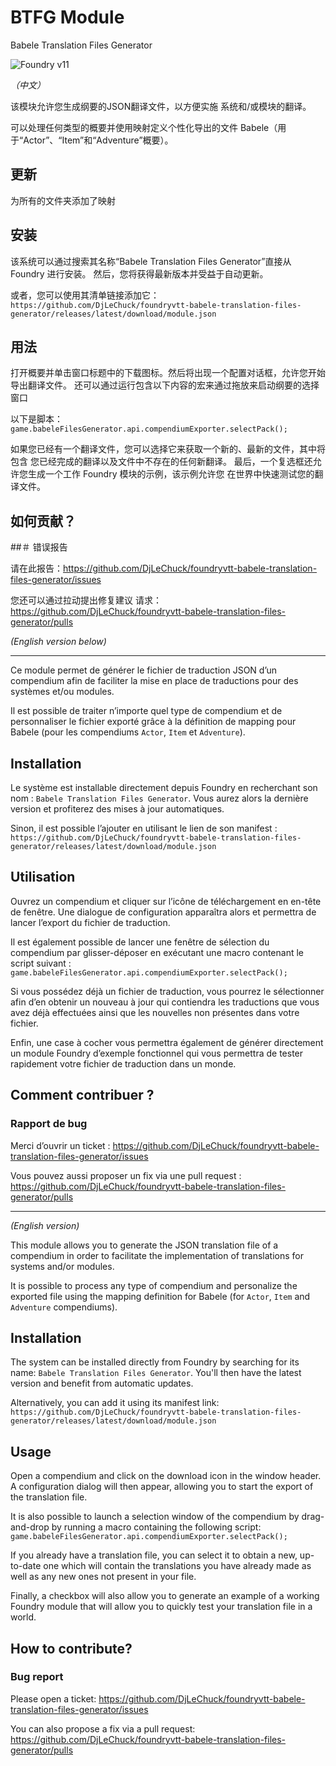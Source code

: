 # BTFG Module

Babele Translation Files Generator

![Foundry v11](https://img.shields.io/badge/foundry-v11-green)

_（中文）_

该模块允许您生成纲要的JSON翻译文件，以方便实施
系统和/或模块的翻译。

可以处理任何类型的概要并使用映射定义个性化导出的文件
Babele（用于“Actor”、“Item”和“Adventure”概要）。

## 更新
为所有的文件夹添加了映射

## 安装

该系统可以通过搜索其名称“Babele Translation Files Generator”直接从 Foundry 进行安装。
然后，您将获得最新版本并受益于自动更新。

或者，您可以使用其清单链接添加它：
`https://github.com/DjLeChuck/foundryvtt-babele-translation-files-generator/releases/latest/download/module.json`

## 用法

打开概要并单击窗口标题中的下载图标。然后将出现一个配置对话框，允许您开始导出翻译文件。
还可以通过运行包含以下内容的宏来通过拖放来启动纲要的选择窗口

以下是脚本：`game.babeleFilesGenerator.api.compendiumExporter.selectPack();`

如果您已经有一个翻译文件，您可以选择它来获取一个新的、最新的文件，其中将包含
您已经完成的翻译以及文件中不存在的任何新翻译。
最后，一个复选框还允许您生成一个工作 Foundry 模块的示例，该示例允许您
在世界中快速测试您的翻译文件。

## 如何贡献？

##＃ 错误报告

请在此报告：https://github.com/DjLeChuck/foundryvtt-babele-translation-files-generator/issues

您还可以通过拉动提出修复建议
请求：https://github.com/DjLeChuck/foundryvtt-babele-translation-files-generator/pulls


_(English version below)_

---

Ce module permet de générer le fichier de traduction JSON d’un compendium afin de faciliter la mise en place de
traductions pour des systèmes et/ou modules.

Il est possible de traiter n’importe quel type de compendium et de personnaliser le fichier exporté grâce à la
définition de mapping pour Babele (pour les compendiums `Actor`, `Item` et `Adventure`).

## Installation

Le système est installable directement depuis Foundry en recherchant son nom : `Babele Translation Files Generator`.
Vous aurez alors la dernière version et profiterez des mises à jour automatiques.

Sinon, il est possible l’ajouter en utilisant le lien de son manifest :
`https://github.com/DjLeChuck/foundryvtt-babele-translation-files-generator/releases/latest/download/module.json`

## Utilisation

Ouvrez un compendium et cliquer sur l’icône de téléchargement en en-tête de fenêtre. Une dialogue de configuration
apparaîtra alors et permettra de lancer l’export du fichier de traduction.

Il est également possible de lancer une fenêtre de sélection du compendium par glisser-déposer en exécutant une macro
contenant le script suivant : `game.babeleFilesGenerator.api.compendiumExporter.selectPack();`

Si vous possédez déjà un fichier de traduction, vous pourrez le sélectionner afin d’en obtenir un nouveau à jour qui
contiendra les traductions que vous avez déjà effectuées ainsi que les nouvelles non présentes dans votre fichier.

Enfin, une case à cocher vous permettra également de générer directement un module Foundry d’exemple fonctionnel qui
vous permettra de tester rapidement votre fichier de traduction dans un monde.

## Comment contribuer ?

### Rapport de bug

Merci d’ouvrir un ticket : https://github.com/DjLeChuck/foundryvtt-babele-translation-files-generator/issues

Vous pouvez aussi proposer un fix via une pull
request : https://github.com/DjLeChuck/foundryvtt-babele-translation-files-generator/pulls

---

_(English version)_

This module allows you to generate the JSON translation file of a compendium in order to facilitate the implementation
of translations for systems and/or modules.

It is possible to process any type of compendium and personalize the exported file using the mapping definition for
Babele (for `Actor`, `Item` and `Adventure` compendiums).

## Installation

The system can be installed directly from Foundry by searching for its name: `Babele Translation Files Generator`.
You'll then have the latest version and benefit from automatic updates.

Alternatively, you can add it using its manifest link:
`https://github.com/DjLeChuck/foundryvtt-babele-translation-files-generator/releases/latest/download/module.json`

## Usage

Open a compendium and click on the download icon in the window header. A configuration dialog will then appear, allowing
you to start the export of the translation file.

It is also possible to launch a selection window of the compendium by drag-and-drop by running a macro containing the
following script: `game.babeleFilesGenerator.api.compendiumExporter.selectPack();`

If you already have a translation file, you can select it to obtain a new, up-to-date one which will contain the
translations you have already made as well as any new ones not present in your file.

Finally, a checkbox will also allow you to generate an example of a working Foundry module that will allow you to
quickly test your translation file in a world.

## How to contribute?

### Bug report

Please open a ticket: https://github.com/DjLeChuck/foundryvtt-babele-translation-files-generator/issues

You can also propose a fix via a pull
request: https://github.com/DjLeChuck/foundryvtt-babele-translation-files-generator/pulls
